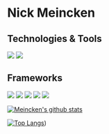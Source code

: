 # Nick Meincken 

## Technologies & Tools
![](https://img.shields.io/badge/OS-Apple-informational?style=flat&logo=Apple&logoColor=white&color=2bbc8a)
![](https://img.shields.io/badge/Editor-Atom-informational?style=flat&logo=Atom&logoColor=white&color=2bbc8a)

## Frameworks
![](https://img.shields.io/badge/Code-JavaScript-informational?style=flat&logo=JavaScript&logoColor=white&color=2bbc8a)
![](https://img.shields.io/badge/Code-Gatsby-informational?style=flat&logo=Gatsby&logoColor=white&color=2bbc8a)
![](https://img.shields.io/badge/Code-React-informational?style=flat&logo=React&logoColor=white&color=2bbc8a)
![](https://img.shields.io/badge/Code-CSS3-informational?style=flat&logo=CSS3&logoColor=white&color=2bbc8a)
![](https://img.shields.io/badge/Code-PostCSS-informational?style=flat&logo=PostCSS&logoColor=white&color=2bbc8a)

[![Meincken's github stats](https://github-readme-stats.vercel.app/api?username=meincken&hide=contribs,prs&show_icons=true&theme=dark)](https://github.com/meincken/github-readme-stats)

[![Top Langs](https://github-readme-stats.vercel.app/api/top-langs/?username=meincken&theme=dark&layout=compact)](https://github.com/meincken/github-readme-stats))

